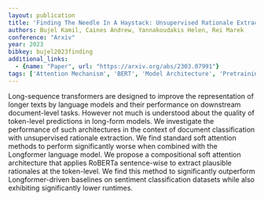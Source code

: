 ```yaml
---
layout: publication
title: 'Finding The Needle In A Haystack: Unsupervised Rationale Extraction From Long Text Classifiers'
authors: Bujel Kamil, Caines Andrew, Yannakoudakis Helen, Rei Marek
conference: "Arxiv"
year: 2023
bibkey: bujel2023finding
additional_links:
  - {name: "Paper", url: "https://arxiv.org/abs/2303.07991"}
tags: ['Attention Mechanism', 'BERT', 'Model Architecture', 'Pretraining Methods', 'Transformer']
---
```

Long-sequence transformers are designed to improve the representation of longer texts by language models and their performance on downstream document-level tasks. However not much is understood about the quality of token-level predictions in long-form models. We investigate the performance of such architectures in the context of document classification with unsupervised rationale extraction. We find standard soft attention methods to perform significantly worse when combined with the Longformer language model. We propose a compositional soft attention architecture that applies RoBERTa sentence-wise to extract plausible rationales at the token-level. We find this method to significantly outperform Longformer-driven baselines on sentiment classification datasets while also exhibiting significantly lower runtimes.
